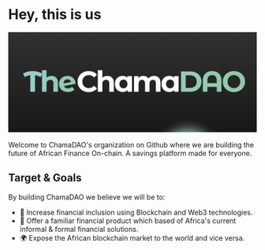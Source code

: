 # Hey, this is us

![the_chama_dao](../assets/home_banner.jpg)

Welcome to ChamaDAO's organization on Github where we are building the future of African Finance On-chain. A savings platform made for everyone.

## Target & Goals

By building ChamaDAO we believe we will be to:

- 🏦 Increase financial inclusion using Blockchain and Web3 technologies.
- 🤔 Offer a familiar financial product which based of Africa's current informal & formal financial solutions.
- 🌍 Expose the African blockchain market to the world and vice versa.
